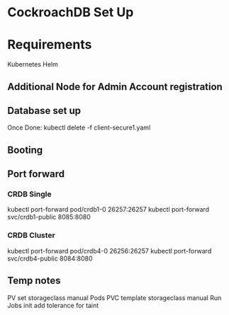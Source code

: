 # CockroachDB Set Up

# Requirements
Kubernetes
Helm

## Additional Node for Admin Account registration

## Database set up

Once Done:
kubectl delete -f client-secure1.yaml

## Booting

## Port forward

### CRDB Single
kubectl port-forward pod/crdb1-0 26257:26257
kubectl port-forward svc/crdb1-public 8085:8080

### CRDB Cluster
kubectl port-forward pod/crdb4-0 26256:26257
kubectl port-forward svc/crdb4-public 8084:8080

## Temp notes
PV set storageclass manual
Pods PVC template storageclass manual
Run Jobs init
add tolerance for taint